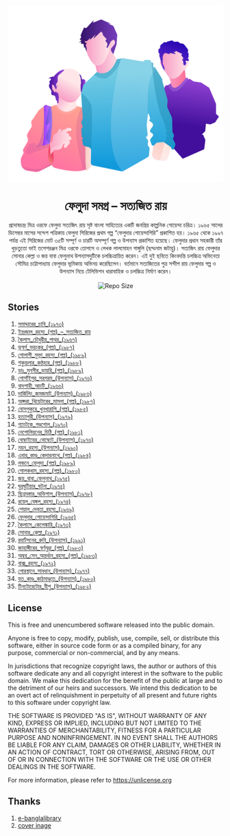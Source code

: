 <div align=center>
<img align=center src="./images/cover.png" title="aichsourav@behance"/>
<p align=center><h1 align=center>ফেলুদা সমগ্র – সত্যজিত রায় </h1></p>
<p align=center>
প্রদোষচন্দ্র মিত্র ওরফে ফেলুদা সত্যজিৎ রায় সৃষ্ট বাংলা সাহিত্যের একটি জনপ্রিয় কাল্পনিক গোয়েন্দা চরিত্র। ১৯৬৫ সালের ডিসেম্বর মাসের সন্দেশ পত্রিকায় ফেলুদা সিরিজের প্রথম গল্প “ফেলুদার গোয়েন্দাগিরি” প্রকাশিত হয়। ১৯৬৫ থেকে ১৯৯৭ পর্যন্ত এই সিরিজের মোট ৩৫টি সম্পূর্ণ ও চারটি অসম্পূর্ণ গল্প ও উপন্যাস প্রকাশিত হয়েছে। ফেলুদার প্রধান সহকারী তাঁর খুড়তুতো ভাই তপেশরঞ্জন মিত্র ওরফে তোপসে ও লেখক লালমোহন গাঙ্গুলি (ছদ্মনাম জটায়ু)। সত্যজিৎ রায় ফেলুদার সোনার কেল্লা ও জয় বাবা ফেলুনাথ উপন্যাসদুটিকে চলচ্চিত্রায়িত করেন। এই দুই ছবিতে কিংবদন্তি চলচ্চিত্র অভিনেতা সৌমিত্র চট্টোপাধ্যায় ফেলুদার ভূমিকায় অভিনয় করেছিলেন। বর্তমানে সত্যজিতের পুত্র সন্দীপ রায় ফেলুদার গল্প ও উপন্যাস নিয়ে টেলিভিশন ধারাবাহিক ও চলচ্চিত্র নির্মাণ করেন।</p>

<img  align=center alt="Repo Size" src="https://img.shields.io/github/repo-size/deep5050/FeluMittir?style=for-the-badge"></img>





</div>


## Stories

1. [সমাদ্দারের_চাবি_(১৯৭৩)](./stories/সমাদ্দারের_চাবি_(১৯৭৩).md)
2. [ইন্দ্রজাল_রহস্য_(গল্প)_–_সত্যজিত_রায়](./stories/ইন্দ্রজাল_রহস্য_(গল্প)_–_সত্যজিত_রায়.md)
3. [কৈলাস_চৌধুরীর_পাথর_(১৯৬৭)](./stories/কৈলাস_চৌধুরীর_পাথর_(১৯৬৭).md)
4. [ভূস্বর্গ_ভয়ংকর_(গল্প)_(১৯৮৭)](./stories/ভূস্বর্গ_ভয়ংকর_(গল্প)_(১৯৮৭).md)
5. [গোলাপী_মুক্তা_রহস্য_(গল্প)_(১৯৮৯)](./stories/গোলাপী_মুক্তা_রহস্য_(গল্প)_(১৯৮৯).md)
6. [শকুন্তলার_কণ্ঠহার_(গল্প)_(১৯৮৮)](./stories/শকুন্তলার_কণ্ঠহার_(গল্প)_(১৯৮৮).md)
7. [ডাঃ_মুনসীর_ডায়রি_(গল্প)_(১৯৮৯)](./stories/ডাঃ_মুনসীর_ডায়রি_(গল্প)_(১৯৮৯).md)
8. [গোসাঁইপুর_সরগরম_(উপন্যাস)_(১৯৭৬)](./stories/গোসাঁইপুর_সরগরম_(উপন্যাস)_(১৯৭৬).md)
9. [বাদশাহী_আংটি_(১৯৬৬)](./stories/বাদশাহী_আংটি_(১৯৬৬).md)
10. [দার্জিলিং_জমজমাট_(উপন্যাস)_(১৯৮৬)](./stories/দার্জিলিং_জমজমাট_(উপন্যাস)_(১৯৮৬).md)
11. [অপ্সরা_থিয়েটারের_মামলা_(গল্প)_(১৯৮৭)](./stories/অপ্সরা_থিয়েটারের_মামলা_(গল্প)_(১৯৮৭).md)
12. [বোসপুকুরে_খুনখারাপি_(গল্প)_(১৯৮৫)](./stories/বোসপুকুরে_খুনখারাপি_(গল্প)_(১৯৮৫).md)
13. [হত্যাপুরী_(উপন্যাস)_(১৯৭৯)](./stories/হত্যাপুরী_(উপন্যাস)_(১৯৭৯).md)
14. [গ্যাংটকে_গণ্ডগোল_(১৯৭০)](./stories/গ্যাংটকে_গণ্ডগোল_(১৯৭০).md)
15. [নেপোলিয়নের_চিঠি_(গল্প)_(১৯৮১)](./stories/নেপোলিয়নের_চিঠি_(গল্প)_(১৯৮১).md)
16. [বোম্বাইয়ের_বোম্বেটে_(উপন্যাস)_(১৯৭৬)](./stories/বোম্বাইয়ের_বোম্বেটে_(উপন্যাস)_(১৯৭৬).md)
17. [নয়ন_রহস্য_(উপন্যাস)_(১৯৯০)](./stories/নয়ন_রহস্য_(উপন্যাস)_(১৯৯০).md)
18. [এবার_কাণ্ড_কেদারনাথে_(গল্প)_(১৯৮৪)](./stories/এবার_কাণ্ড_কেদারনাথে_(গল্প)_(১৯৮৪).md)
19. [লন্ডনে_ফেলুদা_(গল্প)_(১৯৮৯)](./stories/লন্ডনে_ফেলুদা_(গল্প)_(১৯৮৯).md)
20. [গোলকধাম_রহস্য_(গল্প)_(১৯৮০)](./stories/গোলকধাম_রহস্য_(গল্প)_(১৯৮০).md)
21. [জয়_বাবা_ফেলুনাথ_(১৯৭৫)](./stories/জয়_বাবা_ফেলুনাথ_(১৯৭৫).md)
22. [ঘুরঘুটিয়ার_ঘটনা_(১৯৭৫)](./stories/ঘুরঘুটিয়ার_ঘটনা_(১৯৭৫).md)
23. [ছিন্নমস্তার_অভিশাপ_(উপন্যাস)_(১৯৭৮)](./stories/ছিন্নমস্তার_অভিশাপ_(উপন্যাস)_(১৯৭৮).md)
24. [রয়েল_বেঙ্গল_রহস্য_(১৯৭৪)](./stories/রয়েল_বেঙ্গল_রহস্য_(১৯৭৪).md)
25. [শেয়াল_দেবতা_রহস্য_(১৯৬৯)](./stories/শেয়াল_দেবতা_রহস্য_(১৯৬৯).md)
26. [ফেলুদার_গোয়েন্দাগিরি_(১৯৬৫)](./stories/ফেলুদার_গোয়েন্দাগিরি_(১৯৬৫).md)
27. [কৈলাসে_কেলেঙ্কারি_(১৯৭৩)](./stories/কৈলাসে_কেলেঙ্কারি_(১৯৭৩).md)
28. [সোনার_কেল্লা_(১৯৭১)](./stories/সোনার_কেল্লা_(১৯৭১).md)
29. [রবার্টসনের_রুবি_(উপন্যাস)_(১৯৯১)](./stories/রবার্টসনের_রুবি_(উপন্যাস)_(১৯৯১).md)
30. [জাহাঙ্গীরের_স্বর্ণমুদ্রা_(গল্প)_(১৯৮৩)](./stories/জাহাঙ্গীরের_স্বর্ণমুদ্রা_(গল্প)_(১৯৮৩).md)
31. [অম্বর_সেন_অন্তর্ধান_রহস্য_(গল্প)_(১৯৮৩)](./stories/অম্বর_সেন_অন্তর্ধান_রহস্য_(গল্প)_(১৯৮৩).md)
32. [বাক্স_রহস্য_(১৯৭২)](./stories/বাক্স_রহস্য_(১৯৭২).md)
33. [গোরস্থানে_সাবধান_(উপন্যাস)_(১৯৭৭)](./stories/গোরস্থানে_সাবধান_(উপন্যাস)_(১৯৭৭).md)
34. [যত_কাণ্ড_কাঠমাণ্ডুতে_(উপন্যাস)_(১৯৮০)](./stories/যত_কাণ্ড_কাঠমাণ্ডুতে_(উপন্যাস)_(১৯৮০).md)
35. [টিনটোরেটোর_যীশু_(উপন্যাস)_(১৯৮২)](./stories/টিনটোরেটোর_যীশু_(উপন্যাস)_(১৯৮২).md)



## License
This is free and unencumbered software released into the public domain.

Anyone is free to copy, modify, publish, use, compile, sell, or
distribute this software, either in source code form or as a compiled
binary, for any purpose, commercial or non-commercial, and by any
means.

In jurisdictions that recognize copyright laws, the author or authors
of this software dedicate any and all copyright interest in the
software to the public domain. We make this dedication for the benefit
of the public at large and to the detriment of our heirs and
successors. We intend this dedication to be an overt act of
relinquishment in perpetuity of all present and future rights to this
software under copyright law.

THE SOFTWARE IS PROVIDED "AS IS", WITHOUT WARRANTY OF ANY KIND,
EXPRESS OR IMPLIED, INCLUDING BUT NOT LIMITED TO THE WARRANTIES OF
MERCHANTABILITY, FITNESS FOR A PARTICULAR PURPOSE AND NONINFRINGEMENT.
IN NO EVENT SHALL THE AUTHORS BE LIABLE FOR ANY CLAIM, DAMAGES OR
OTHER LIABILITY, WHETHER IN AN ACTION OF CONTRACT, TORT OR OTHERWISE,
ARISING FROM, OUT OF OR IN CONNECTION WITH THE SOFTWARE OR THE USE OR
OTHER DEALINGS IN THE SOFTWARE.

For more information, please refer to <https://unlicense.org>

## Thanks
1. [e-banglalibrary](https://www.ebanglalibrary.com/)
2. [cover inage](https://www.behance.net/aichsourav?tracking_source=search_projects_recommended%7Cfeluda)